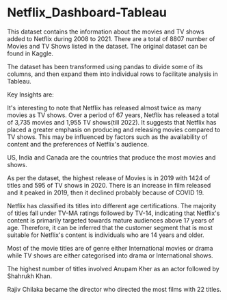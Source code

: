 # Netflix_Dashboard-Tableau




This dataset contains the information about the movies and TV shows added to Netflix during 2008 to 2021. There are a total of 8807 number of Movies and TV Shows listed in the dataset. The original dataset can be found in Kaggle.

The dataset has been transformed using pandas to divide some of its columns, and then expand them into individual rows to facilitate analysis in Tableau.


Key Insights are:

It's interesting to note that Netflix has released almost twice as many movies as TV shows. Over a period of 67 years, Netflix has released a total of 3,735 movies and 1,955 TV shows(till 2022). It suggests that Netflix has placed a greater emphasis on producing and releasing movies compared to TV shows. This may be influenced by factors such as the availability of content and the preferences of Netflix's audience.

US, India and Canada are the countries that produce the most movies and shows.

As per the dataset, the highest release of Movies is in 2019 with 1424 of titles and 595 of TV shows in 2020. There is an increase in film released and it peaked in 2019, then it declined probably because of COVID 19.

Netflix has classified its titles into different age certifications. The majority of titles fall under TV-MA ratings followed by TV-14, indicating that Netflix's content is primarily targeted towards mature audiences above 17 years of age. Therefore, it can be inferred that the customer segment that is most suitable for Netflix's content is individuals who are 14 years and older.

Most of the movie titles are of genre either International movies or drama while TV shows are either categorised into drama or International shows.

The highest number of titles involved Anupam Kher as an actor followed by Shahrukh Khan.

Rajiv Chilaka became the director who directed the most films with 22 titles.
